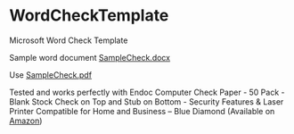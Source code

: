 # WordCheckTemplate
Microsoft Word Check Template

Sample word document [SampleCheck.docx](/SampleCheck.docx)

Use [SampleCheck.pdf](/SampleCheck.pdf)

Tested and works perfectly with Endoc Computer Check Paper - 50 Pack - Blank Stock Check on Top and Stub on Bottom - Security Features & Laser Printer Compatible for Home and Business – Blue Diamond (Available on [Amazon](https://www.amazon.com/dp/B084BXRVZT?psc=1&ref=ppx_yo2ov_dt_b_product_details))
